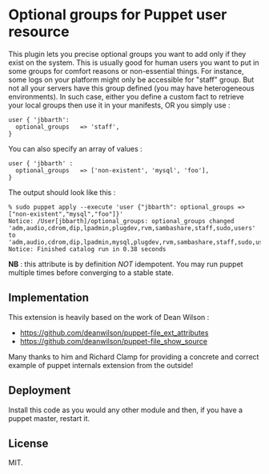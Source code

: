 Optional groups for Puppet user resource
========================================

This plugin lets you precise optional groups you want to add only if they exist
on the system. This is usually good for human users you want to put in some
groups for comfort reasons or non-essential things. For instance, some logs on
your platform might only be accessible for "staff" group. But not all your
servers have this group defined (you may have heterogeneous environments). In
such case, either you define a custom fact to retrieve your local groups then
use it in your manifests, OR you simply use :

    user { 'jbbarth':
      optional_groups   => 'staff',
    }

You can also specify an array of values :

    user { 'jbbarth' :
      optional_groups   => ['non-existent', 'mysql', 'foo'],
    }

The output should look like this :

    % sudo puppet apply --execute 'user {"jbbarth": optional_groups => ["non-existent","mysql","foo"]}'
    Notice: /User[jbbarth]/optional_groups: optional_groups changed 'adm,audio,cdrom,dip,lpadmin,plugdev,rvm,sambashare,staff,sudo,users' to 'adm,audio,cdrom,dip,lpadmin,mysql,plugdev,rvm,sambashare,staff,sudo,users'
    Notice: Finished catalog run in 0.38 seconds

**NB** : this attribute is by definition *NOT* idempotent. You may run puppet
multiple times before converging to a stable state.


Implementation
--------------

This extension is heavily based on the work of Dean Wilson :
- https://github.com/deanwilson/puppet-file_ext_attributes
- https://github.com/deanwilson/puppet-file_show_source

Many thanks to him and Richard Clamp for providing a concrete and correct example of puppet
internals extension from the outside!


Deployment
----------

Install this code as you would any other module and then, if you have a puppet
master, restart it.


License
-------

MIT.
